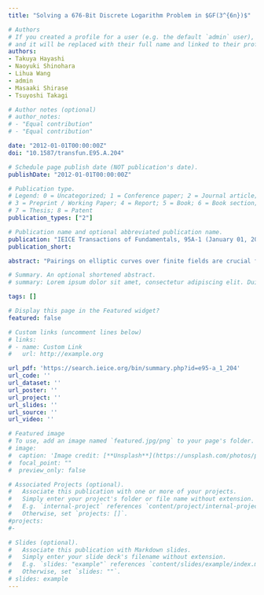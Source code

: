 ```yaml
---
title: "Solving a 676-Bit Discrete Logarithm Problem in $GF(3^{6n})$"

# Authors
# If you created a profile for a user (e.g. the default `admin` user), write the username (folder name) here
# and it will be replaced with their full name and linked to their profile.
authors:
- Takuya Hayashi
- Naoyuki Shinohara
- Lihua Wang
- admin
- Masaaki Shirase
- Tsuyoshi Takagi

# Author notes (optional)
# author_notes:
# - "Equal contribution"
# - "Equal contribution"

date: "2012-01-01T00:00:00Z"
doi: "10.1587/transfun.E95.A.204"

# Schedule page publish date (NOT publication's date).
publishDate: "2012-01-01T00:00:00Z"

# Publication type.
# Legend: 0 = Uncategorized; 1 = Conference paper; 2 = Journal article;
# 3 = Preprint / Working Paper; 4 = Report; 5 = Book; 6 = Book section;
# 7 = Thesis; 8 = Patent
publication_types: ["2"]

# Publication name and optional abbreviated publication name.
publication: "IEICE Transactions of Fundamentals, 95A-1 (January 01, 2012): 204-212"
publication_short:

abstract: "Pairings on elliptic curves over finite fields are crucial for constructing various cryptographic schemes. The ηT pairing on supersingular curves over $GF(3^n)$ is particularly popular since it is efficiently implementable. Taking into account the Menezes-Okamoto-Vanstone attack, the discrete logarithm problem (DLP) in $GF(3^{6n})$ becomes a concern for the  security of cryptosystems using ηT pairings in this case. In 2006, Joux and Lercier proposed a new variant of the function field sieve in the medium prime case, named JL06-FFS. We have, however, not yet found any practical implementations on JL06-FFS over $GF(3^{6n})$. Therefore, we first fulfill such an implementation and we successfully set a new record for solving the DLP in $GF(3^{6n})$, the DLP in GF(3^{6·71}) of 676-bit size. In addition, we also compare JL06-FFS and an earlier version, named JL02-FFS, with practical experiments. Our results confirm that the former is several times faster than the latter under certain conditions."

# Summary. An optional shortened abstract.
# summary: Lorem ipsum dolor sit amet, consectetur adipiscing elit. Duis posuere tellus ac convallis placerat. Proin tincidunt magna sed ex sollicitudin condimentum.

tags: []

# Display this page in the Featured widget?
featured: false

# Custom links (uncomment lines below)
# links:
# - name: Custom Link
#   url: http://example.org

url_pdf: 'https://search.ieice.org/bin/summary.php?id=e95-a_1_204'
url_code: ''
url_dataset: ''
url_poster: ''
url_project: ''
url_slides: ''
url_source: ''
url_video: ''

# Featured image
# To use, add an image named `featured.jpg/png` to your page's folder.
# image:
#  caption: 'Image credit: [**Unsplash**](https://unsplash.com/photos/pLCdAaMFLTE)'
#  focal_point: ""
#  preview_only: false

# Associated Projects (optional).
#   Associate this publication with one or more of your projects.
#   Simply enter your project's folder or file name without extension.
#   E.g. `internal-project` references `content/project/internal-project/index.md`.
#   Otherwise, set `projects: []`.
#projects:
#-

# Slides (optional).
#   Associate this publication with Markdown slides.
#   Simply enter your slide deck's filename without extension.
#   E.g. `slides: "example"` references `content/slides/example/index.md`.
#   Otherwise, set `slides: ""`.
# slides: example
---
```

